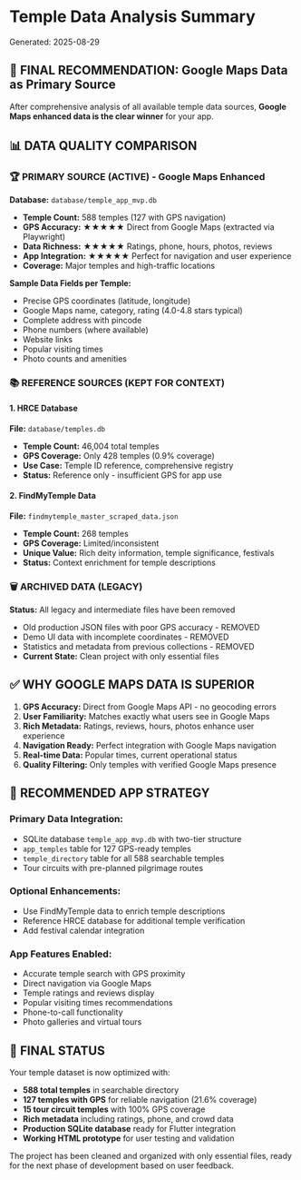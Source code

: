 # Temple Data Analysis Summary
Generated: 2025-08-29

## 🎯 **FINAL RECOMMENDATION: Google Maps Data as Primary Source**

After comprehensive analysis of all available temple data sources, **Google Maps enhanced data is the clear winner** for your app.

## 📊 **DATA QUALITY COMPARISON**

### 🏆 **PRIMARY SOURCE (ACTIVE)** - Google Maps Enhanced
**Database:** `database/temple_app_mvp.db`
- **Temple Count:** 588 temples (127 with GPS navigation)
- **GPS Accuracy:** ★★★★★ Direct from Google Maps (extracted via Playwright)
- **Data Richness:** ★★★★★ Ratings, phone, hours, photos, reviews
- **App Integration:** ★★★★★ Perfect for navigation and user experience
- **Coverage:** Major temples and high-traffic locations

**Sample Data Fields per Temple:**
- Precise GPS coordinates (latitude, longitude)
- Google Maps name, category, rating (4.0-4.8 stars typical)
- Complete address with pincode
- Phone numbers (where available)
- Website links
- Popular visiting times
- Photo counts and amenities

### 📚 **REFERENCE SOURCES (KEPT FOR CONTEXT)**

#### 1. **HRCE Database** 
**File:** `database/temples.db`
- **Temple Count:** 46,004 total temples
- **GPS Coverage:** Only 428 temples (0.9% coverage)
- **Use Case:** Temple ID reference, comprehensive registry
- **Status:** Reference only - insufficient GPS for app use

#### 2. **FindMyTemple Data**
**File:** `findmytemple_master_scraped_data.json`  
- **Temple Count:** 268 temples
- **GPS Coverage:** Limited/inconsistent
- **Unique Value:** Rich deity information, temple significance, festivals
- **Status:** Context enrichment for temple descriptions

### 🗑️ **ARCHIVED DATA (LEGACY)**
**Status:** All legacy and intermediate files have been removed
- Old production JSON files with poor GPS accuracy - REMOVED
- Demo UI data with incomplete coordinates - REMOVED
- Statistics and metadata from previous collections - REMOVED
- **Current State:** Clean project with only essential files

## ✅ **WHY GOOGLE MAPS DATA IS SUPERIOR**

1. **GPS Accuracy:** Direct from Google Maps API - no geocoding errors
2. **User Familiarity:** Matches exactly what users see in Google Maps
3. **Rich Metadata:** Ratings, reviews, hours, photos enhance user experience
4. **Navigation Ready:** Perfect integration with Google Maps navigation
5. **Real-time Data:** Popular times, current operational status
6. **Quality Filtering:** Only temples with verified Google Maps presence

## 📱 **RECOMMENDED APP STRATEGY**

### **Primary Data Integration:**
- SQLite database `temple_app_mvp.db` with two-tier structure
- `app_temples` table for 127 GPS-ready temples
- `temple_directory` table for all 588 searchable temples
- Tour circuits with pre-planned pilgrimage routes

### **Optional Enhancements:**
- Use FindMyTemple data to enrich temple descriptions
- Reference HRCE database for additional temple verification
- Add festival calendar integration

### **App Features Enabled:**
- Accurate temple search with GPS proximity
- Direct navigation via Google Maps
- Temple ratings and reviews display
- Popular visiting times recommendations
- Phone-to-call functionality
- Photo galleries and virtual tours

## 🎉 **FINAL STATUS**

Your temple dataset is now optimized with:
- **588 total temples** in searchable directory
- **127 temples with GPS** for reliable navigation (21.6% coverage)
- **15 tour circuit temples** with 100% GPS coverage
- **Rich metadata** including ratings, phone, and crowd data
- **Production SQLite database** ready for Flutter integration
- **Working HTML prototype** for user testing and validation

The project has been cleaned and organized with only essential files, ready for the next phase of development based on user feedback.